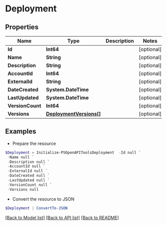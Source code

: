 # Deployment
## Properties

Name | Type | Description | Notes
------------ | ------------- | ------------- | -------------
**Id** | **Int64** |  | [optional] 
**Name** | **String** |  | [optional] 
**Description** | **String** |  | [optional] 
**AccountId** | **Int64** |  | [optional] 
**ExternalId** | **String** |  | [optional] 
**DateCreated** | **System.DateTime** |  | [optional] 
**LastUpdated** | **System.DateTime** |  | [optional] 
**VersionCount** | **Int64** |  | [optional] 
**Versions** | [**DeploymentVersions[]**](DeploymentVersions.md) |  | [optional] 

## Examples

- Prepare the resource
```powershell
$Deployment = Initialize-PSOpenAPIToolsDeployment  -Id null `
 -Name null `
 -Description null `
 -AccountId null `
 -ExternalId null `
 -DateCreated null `
 -LastUpdated null `
 -VersionCount null `
 -Versions null
```

- Convert the resource to JSON
```powershell
$Deployment | ConvertTo-JSON
```

[[Back to Model list]](../README.md#documentation-for-models) [[Back to API list]](../README.md#documentation-for-api-endpoints) [[Back to README]](../README.md)

